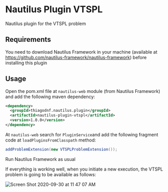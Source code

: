 # Nautilus Plugin VTSPL

Nautilus plugin for the VTSPL problem

## Requirements

You need to download Nautilus Framework in your machine (available at https://github.com/nautilus-framework/nautilus-framework) before installing this plugin

## Usage

Open the pom.xml file at ```nautilus-web``` module (from Nautilus Framework) and add the following maven dependency:

```xml
<dependency>
  <groupId>thiagodnf.nautilus.plugin</groupId>
  <artifactId>nautilus-plugin-vtspl</artifactId>
  <version>1.0.0</version>
</dependency>
```

At ```nautilus-web``` search for ```PluginService```and add the following fragment code at ```loadPluginsFromClasspath``` method:

```java
addProblemExtension(new VTSPLProblemExtension());
```

Run Nautilus Framework as usual

If everything is working well, when you initiate a new execution, the VTSPL problem is going to be available as follows:

![Screen Shot 2020-09-30 at 11 47 07 AM](https://user-images.githubusercontent.com/114015/94708545-bb346580-0312-11eb-99b6-5fba786e071f.png)
